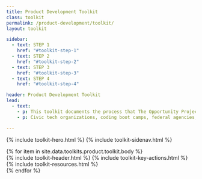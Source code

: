 ```yaml
---
title: Product Development Toolkit
class: toolkit
permalink: /product-development/toolkit/
layout: toolkit

sidebar:
  - text: STEP 1
    href: "#toolkit-step-1"
  - text: STEP 2
    href: "#toolkit-step-2"
  - text: STEP 3
    href: "#toolkit-step-3"
  - text: STEP 4
    href: "#toolkit-step-4"

header: Product Development Toolkit
lead:
  - text:
    - p: This toolkit documents the process that The Opportunity Project team at the Department of Commerce and other federal agencies have used to facilitate collaborative, user-centered technology development sprints. Anyone interested in transforming federal data into digital tools for the American people can adopt this process, adapt it for your own sprint, and share your feedback to help improve it.
    - p: Civic tech organizations, coding boot camps, federal agencies, and more have adopted The Opportunity Project process. We hope that teachers, community organizations, and state, local, and other government leaders will use it and share feedback to help improve it.

---
```


{% include toolkit-hero.html %}
{% include toolkit-sidenav.html %}
<section>
  {% for item in site.data.toolkits.product.toolkit.body %}
    <section class="grid-container display-inline-block padding-top-8 desktop:margin-bottom-10">
      <div
        class="desktop:grid-offset-{{item.offset}} desktop:padding-left-{{item.padding}} desktop:grid-col-7 tablet:grid-col-6 display-inline-block"
      >
        {% include toolkit-header.html %}
        {% include toolkit-key-actions.html %}
        {% include toolkit-resources.html %}
      </div>
    </section>
    <div class="height-4 bg-secondary">
    </div>
  {% endfor %}
</section>
